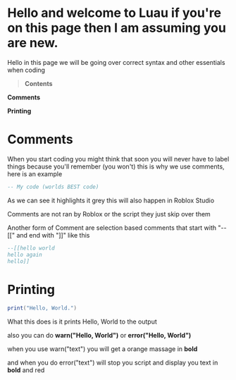 # Hello and welcome to Luau if you're on this page then I am assuming you are new.
Hello in this page we will be going over correct syntax and other essentials when coding

> **Contents**

**Comments**

**Printing**

# Comments
When you start coding you might think that soon you will never have to label things because you'll remember (you won't) this is why we use comments, here is an example
```lua
-- My code (worlds BEST code)
```
As we can see it highlights it grey this will also happen in Roblox Studio

Comments are not ran by Roblox or the script they just skip over them

Another form of Comment are selection based comments that start with "--[[" and end with "]]" like this
```lua
--[[hello world
hello again
hello]]
```

# Printing
```lua
print("Hello, World.")
```
What this does is it prints Hello, World to the output

also you can do **warn("Hello, World")** or **error("Hello, World")**

when you use warn("text") you will get a orange massage in **bold**

and when you do error("text") will stop you script and display you text in **bold** and red
